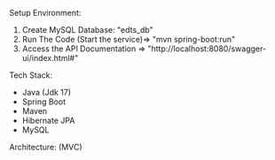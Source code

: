 Setup Environment:
1. Create MySQL Database: "edts_db"
2. Run The Code (Start the service)=> 
"mvn spring-boot:run"
3. Access the API Documentation => 
"http://localhost:8080/swagger-ui/index.html#"


Tech Stack:
* Java (Jdk 17)
* Spring Boot
* Maven
* Hibernate JPA
* MySQL

Architecture: (MVC)
